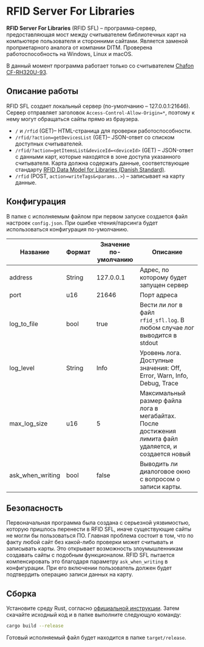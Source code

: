 # RFID Server For Libraries

**RFID Server For Libraries** (RFID SFL) – программа-сервер, предоставляющая мост между считывателем библиотечных карт на компьютере пользователя и сторонними сайтами.
Является заменой проприетарного аналога от компании DITM. Проверена работоспособность на Windows, Linux и macOS.

В данный момент программа работает только со считывателем [Chafon CF-RH320U-93](https://sl.aliexpress.ru/p?key=Zucn0R).

## Описание работы

RFID SFL создает локальный сервер (по-умолчанию – 127.0.0.1:21646). Сервер отправляет заголовок `Access-Control-Allow-Origin=*`, поэтому к нему могут обращаться сайты прямо из браузера.

- `/` и `/rfid` (GET)– HTML-страница для проверки работоспособности.
- `/rfid/?action=getDevicesList` (GET)– JSON-ответ со списком доступных считывателей.
- `/rfid/?action=getItemsList&deviceId=<deviceId>` (GET) – JSON-ответ с данными карт, которые находятся в зоне доступа указанного считывателя. Карта должна содержать данные, соответствующие стандарту [RFID Data Model for Libraries (Danish Standard)](https://biblev.no/RFID/dansk_rfid_datamodel.pdf).
- `/rfid` (POST, `action=writeTags&<params..>`) – записывает на карту данные.

## Конфигурация

В папке с исполняемым файлом при первом запуске создается файл настроек `config.json`. При ошибке чтения/парсинга будет использоваться конфигурация по-умолчанию.

|Название|Формат|Значение по-умолчанию| Описание |
|--|--|--|--|
|address|String|127.0.0.1|Адрес, по которому будет запущен сервер|
|port|u16|21646|Порт адреса|
|log_to_file|bool|true|Вести ли лог в файл `rfid_sfl.log`. В любом случае лог выводится в stdout|
|log_level|String|Info|Уровень лога. Доступные значения: Off, Error, Warn, Info, Debug, Trace|
|max_log_size|u16|5|Максимальный размер файла лога в мегабайтах. После достижения лимита файл удаляется, и создается новый|
|ask_when_writing|bool|false|Выводить ли диалоговое окно с вопросом о записи карты.|

## Безопасность

Первоначальная программа была создана с серьезной уязвимостью, которую пришлось перенести в RFID SFL, иначе существующие сайты не могли бы пользоваться ПО. Главная проблема состоит в том, что по факту любой сайт без какой-либо проверки может считывать и записывать карты. Это открывает возможность злоумышленникам создавать сайты с подобным функционалом. RFID SFL пытается компенсировать это благодаря параметру `ask_when_writing` в конфигурации. При его включении пользователь должен будет подтвердить операцию записи данных на карту.

## Сборка

Установите среду Rust, согласно [официальной инструкции](https://www.rust-lang.org/tools/install). Затем скачайте исходный код и в папке выполните следующую команду:

```bash
cargo build --release
```

Готовый исполняемый файл будет находится в папке `target/release`.
